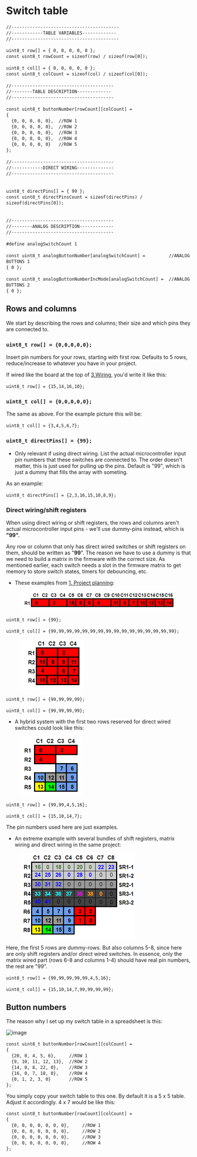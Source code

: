 # Switch table

```
//-----------------------------------------
//------------TABLE VARIABLES-------------
//-----------------------------------------

uint8_t row[] = { 0, 0, 0, 0, 0 };
const uint8_t rowCount = sizeof(row) / sizeof(row[0]);

uint8_t col[] = { 0, 0, 0, 0, 0 };
const uint8_t colCount = sizeof(col) / sizeof(col[0]);

//---------------------------------------
//--------TABLE DESCRIPTION-------------
//---------------------------------------

const uint8_t buttonNumber[rowCount][colCount] =
{
  {0, 0, 0, 0, 0},	//ROW 1
  {0, 0, 0, 0, 0},	//ROW 2
  {0, 0, 0, 0, 0},	//ROW 3
  {0, 0, 0, 0, 0},	//ROW 4
  {0, 0, 0, 0, 0}	//ROW 5
};

//---------------------------------------
//------------DIRECT WIRING--------------
//---------------------------------------


uint8_t directPins[] = { 99 };
const uint8_t directPinsCount = sizeof(directPins) / sizeof(directPins[0]);


//---------------------------------------
//--------ANALOG DESCRIPTION-------------
//---------------------------------------

#define analogSwitchCount 1

const uint8_t analogButtonNumber[analogSwitchCount] =         //ANALOG BUTTONS 1
{ 0 };

const uint8_t analogButtonNumberIncMode[analogSwitchCount] =  //ANALOG BUTTONS 2
{ 0 };
```

## Rows and columns

We start by describing the rows and columns; their size and which pins they are connected to.

### `uint8_t row[] = {0,0,0,0,0};`

Insert pin numbers for your rows, starting with first row. Defaults to 5 rows, reduce/increase to whatever you have in your project.

If wired like the board at the top of [3.Wiring](https://github.com/andreasdahl1987/DahlDesignDDC/wiki/3.-Wiring), you'd write it like this:

`uint8_t row[] = {15,14,16,10};`

### `uint8_t col[] = {0,0,0,0,0};`&#x20;

The same as above. For the example picture this will be:

`uint8_t col[] = {3,4,5,6,7};`

### `uint8_t directPins[] = {99};`&#x20;

* Only relevant if using direct wiring. List the actual microcontroller input pin numbers that these switches are connected to. The order doesn't matter, this is just used for pulling up the pins. Default is "99", which is just a dummy that fills the array with someting.&#x20;

As an example:

`uint8_t directPins[] = {2,3,16,15,10,8,9};`&#x20;

### Direct wiring/shift registers

When using direct wiring or shift registers, the rows and columns aren't actual microcontroller input pins - we'll use dummy-pins instead, which is **"99".**&#x20;

Any row or column that only has direct wired switches or shift registers on them, should be written as "**99**". The reason we have to use a dummy is that we need to build a matrix in the firmware with the correct size. As mentioned earlier, each switch needs a slot in the firmware matrix to get memory to store switch states, timers for debouncing, etc.&#x20;

* These examples from [1. Project planning](../../../1.-project-planning/switch-inputs/non-matrix-switches.md):

<figure><img src="../../../.gitbook/assets/image (27).png" alt=""><figcaption></figcaption></figure>

`uint8_t row[] = {99};`

`uint8_t col[] = {99,99,99,99,99,99,99,99,99,99,99,99,99,99,99,99};`

<figure><img src="../../../.gitbook/assets/image (5) (2).png" alt=""><figcaption></figcaption></figure>

`uint8_t row[] = {99,99,99,99};`

`uint8_t col[] = {99,99,99,99};`

* A hybrid system with the first two rows reserved for direct wired switches could look like this:

<figure><img src="../../../.gitbook/assets/image (23) (1).png" alt=""><figcaption></figcaption></figure>

`uint8_t row[] = {99,99,4,5,16};`

`uint8_t col[] = {15,10,14,7};`

The pin numbers used here are just examples.&#x20;

* An extreme example with several bundles of shift registers, matrix wiring and direct wiring in the same project:

<figure><img src="../../../.gitbook/assets/image (4) (5).png" alt=""><figcaption></figcaption></figure>

Here, the first 5 rows are dummy-rows. But also columns 5-8, since here are only shift registers and/or direct wired switches. In essence, only the matrix wired part (rows 6-8 and columns 1-4) should have real pin numbers, the rest are "99".&#x20;

`uint8_t row[] = {99,99,99,99,99,4,5,16};`

`uint8_t col[] = {15,10,14,7,99,99,99,99};`

## Button numbers

The reason why I set up my switch table in a spreadsheet is this:

![image](https://user-images.githubusercontent.com/40788634/194886077-1af05ab1-d62c-446a-ab3b-11fc3579d9d0.png)

```
const uint8_t buttonNumber[rowCount][colCount] =
{
  {20, 0, 4, 5, 6},     //ROW 1
  {9, 10, 11, 12, 13},  //ROW 2
  {14, 0, 8, 22, 0},    //ROW 3
  {16, 0, 7, 18, 0},    //ROW 4
  {0, 1, 2, 3, 0}       //ROW 5
};
```

You simply copy your switch table to this one. By default it is a 5 x 5 table. Adjust it accordingly. 4 x 7 would be like this:

```
const uint8_t buttonNumber[rowCount][colCount] =
{
  {0, 0, 0, 0, 0, 0, 0},     //ROW 1
  {0, 0, 0, 0, 0, 0, 0},     //ROW 2
  {0, 0, 0, 0, 0, 0, 0},     //ROW 3
  {0, 0, 0, 0, 0, 0, 0},     //ROW 4
};
```

